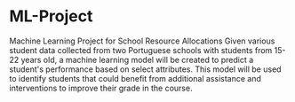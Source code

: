 # ML-Project
Machine Learning Project for School Resource Allocations
Given various student data collected from two Portuguese schools with students from 15-22 years old, a machine learning model will be created to predict a student's performance based on select attributes. This model will be used to identify students that could benefit from additional assistance and interventions to improve their grade in the course.
